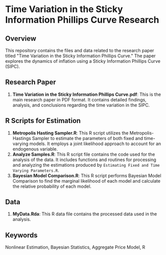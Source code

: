 # Time Variation in the Sticky Information Phillips Curve Research

## Overview
This repository contains the files and data related to the research paper titled "Time Variation in the Sticky Information Phillips Curve." The paper explores the dynamics of inflation using a Sticky Information Phillips Curve (SIPC).

## Research Paper
1. **Time Variation in the Sticky Information Phillips Curve.pdf**: This is the main research paper in PDF format. It contains detailed findings, analysis, and conclusions regarding the time variation in the SIPC.

## R Scripts for Estimation
1. **Metropolis Hasting Sampler.R**: This R script utilizes the Metropolis-Hastings Sampler to estimate the parameters of both fixed and time-varying models. It employs a joint likelihood approach to account for an endogenous variable.
2. **Analyze Samples.R**: This R script file contains the code used for the analysis of the data. It includes functions and routines for processing and analyzing the estimations produced by `Estimating Fixed and Time Varying Parameters.R`.
3. **Bayesian Model Comparison.R**: This R script performs Bayesian Model Comparison to find the marginal likelihood of each model and calculate the relative probability of each model.

## Data
1. **MyData.Rda**: This R data file contains the processed data used in the analysis. 


## Keywords
Nonlinear Estimation, Bayesian Statistics, Aggregate Price Model, R
